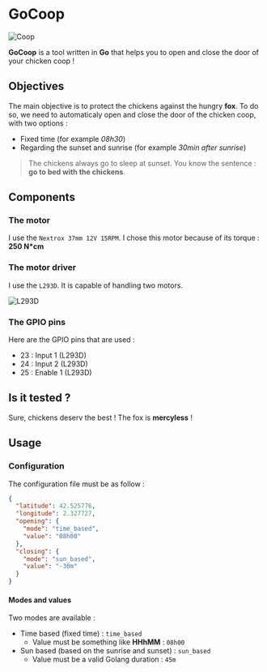 # GoCoop

![Coop](https://github.com/fallais/gocoop-api/blob/master/coop.png)

**GoCoop** is a tool written in **Go** that helps you to open and close the door of your chicken coop !

## Objectives

The main objective is to protect the chickens against the hungry **fox**. To do so, we need to automaticaly open and close the door of the chicken coop, with two options :

- Fixed time (for example *08h30*)
- Regarding the sunset and sunrise (for example *30min after sunrise*)

> The chickens always go to sleep at sunset. You know the sentence : **go to bed with the chickens**.

## Components

### The motor

I use the `Nextrox 37mm 12V 15RPM`. I chose this motor because of its torque : **250 N*cm**

### The motor driver

I use the `L293D`. It is capable of handling two motors.

![L293D](https://github.com/fallais/gocoop-api/blob/master/L293D.jpg)

### The GPIO pins

Here are the GPIO pins that are used :

- 23 : Input 1 (L293D)
- 24 : Input 2 (L293D)
- 25 : Enable 1 (L293D)

## Is it tested ?

Sure, chickens deserv the best ! The fox is **mercyless** !

## Usage

### Configuration

The configuration file must be as follow :

```json
{
  "latitude": 42.525776,
  "longitude": 2.327727,
  "opening": {
    "mode": "time_based",
    "value": "08h00"
  },
  "closing": {
    "mode": "sun_based",
    "value": "-30m"
  }
}
```

#### Modes and values

Two modes are available :

- Time based (fixed time) : `time_based`
  - Value must be something like **HHhMM** : `08h00`
- Sun based (based on the sunrise and sunset) : `sun_based`
  - Value must be a valid Golang duration : `45m`
